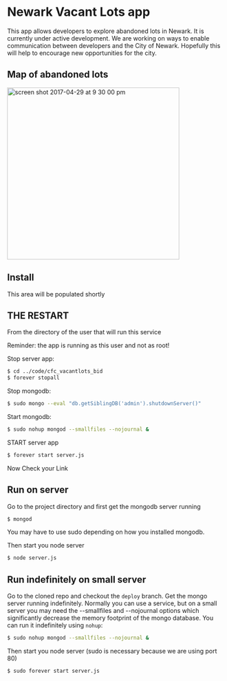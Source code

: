 # Newark Vacant Lots app

This app allows developers to explore abandoned lots in Newark. It is currently under active development. 
We are working on ways to enable communication between developers and the City of Newark. Hopefully
this will help to encourage new opportunities for the city.

## Map of abandoned lots

<img width="400" alt="screen shot 2017-04-29 at 9 30 00 pm" 
src="https://cloud.githubusercontent.com/assets/6666044/25560528/2fdaa548-2d24-11e7-805c-3041efe5969d.png">

## Install
This area will be populated shortly 

## THE RESTART
From the directory of the user that will run this service 

Reminder: the app is running as this user and not as root!

Stop server app:
```bash
$ cd ../code/cfc_vacantlots_bid
$ forever stopall
```

Stop mongodb:
```bash
$ sudo mongo --eval "db.getSiblingDB('admin').shutdownServer()"
```

Start mongodb:
```bash
$ sudo nohup mongod --smallfiles --nojournal &
```

START server app
```bash
$ forever start server.js
```
Now Check your Link

## Run on server

Go to the project directory and 
first get the mongodb server running
```bash
$ mongod
```
You may have to use sudo depending on how you installed mongodb.

Then start you node server
```bash
$ node server.js
```

## Run indefinitely on small server
Go to the cloned repo and checkout the `deploy` branch.
Get the mongo server running indefinitely. Normally you can
use a service, but on a small server you may need the --smallfiles
and --nojournal options which significantly decrease the memory footprint
of the mongo database. You can run it indefinitely using `nohup`:
```bash
$ sudo nohup mongod --smallfiles --nojournal &
```

Then start you node server (sudo is necessary because we are using port 80)
```bash
$ sudo forever start server.js
```
